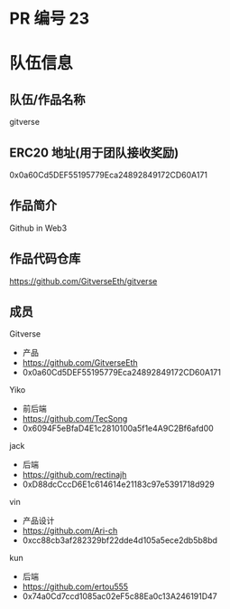 # PR 编号 23
# 队伍信息
## 队伍/作品名称
gitverse

## ERC20 地址(用于团队接收奖励)
0x0a60Cd5DEF55195779Eca24892849172CD60A171

## 作品简介

Github in Web3

## 作品代码仓库
https://github.com/GitverseEth/gitverse

## 成员

Gitverse
- 产品
- https://github.com/GitverseEth
- 0x0a60Cd5DEF55195779Eca24892849172CD60A171

Yiko
- 前后端
- https://github.com/TecSong
- 0x6094F5eBfaD4E1c2810100a5f1e4A9C2Bf6afd00

jack
- 后端
- https://github.com/rectinajh
- 0xD88dcCccD6E1c614614e21183c97e5391718d929

vin
- 产品设计
- https://github.com/Ari-ch
- 0xcc88cb3af282329bf22dde4d105a5ece2db5b8bd

kun
- 后端
- https://github.com/ertou555
- 0x74a0Cd7ccd1085ac02eF5c88Ea0c13A246191D47
